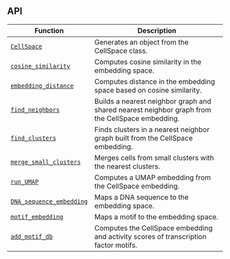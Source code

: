 ## API

| Function                                                          | Description                                                                                     |
|-------------------------|-----------------------------------------------|
| [`CellSpace`](../man/docs/CellSpace.md)                           | Generates an object from the CellSpace class.                                                   |
| [`cosine_similarity`](../man/docs/cosine_similarity.md)           | Computes cosine similarity in the embedding space.                                              |
| [`embedding_distance`](../man/docs/embedding_distance.md)         | Computes distance in the embedding space based on cosine similarity.                            |
| [`find_neighbors`](../man/docs/find_neighbors.md)                 | Builds a nearest neighbor graph and shared nearest neighbor graph from the CellSpace embedding. |
| [`find_clusters`](../man/docs/find_clusters.md)                   | Finds clusters in a nearest neighbor graph built from the CellSpace embedding.                  |
| [`merge_small_clusters`](../man/docs/merge_small_clusters.md)     | Merges cells from small clusters with the nearest clusters.                                     |
| [`run_UMAP`](../man/docs/run_UMAP.md)                             | Computes a UMAP embedding from the CellSpace embedding.                                         |
| [`DNA_sequence_embedding`](../man/docs/DNA_sequence_embedding.md) | Maps a DNA sequence to the embedding space.                                                     |
| [`motif_embedding`](../man/docs/motif_embedding.md)               | Maps a motif to the embedding space.                                                            |
| [`add_motif_db`](../man/docs/add_motif_db.md)                     | Computes the CellSpace embedding and activity scores of transcription factor motifs.            |
